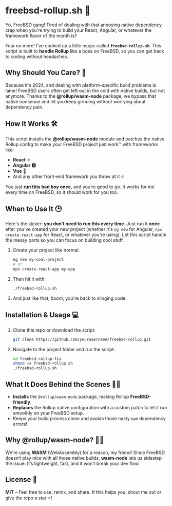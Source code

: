 # freebsd-rollup.sh 🚀

Yo, FreeBSD gang! Tired of dealing with that annoying native dependency crap when you're trying to build your React, Angular, or whatever the framework flavor of the month is?

Fear no more! I've cooked up a little magic called **`freebsd-rollup.sh`**. This script is built to **handle Rollup** like a boss on FreeBSD, so you can get back to coding without headaches.

## Why Should You Care? 🤔

Because it's 2024, and dealing with platform-specific build problems is lame! FreeBSD users often get left out in the cold with native builds, but not anymore. Thanks to the **@rollup/wasm-node** package, we bypass that native nonsense and let you keep grinding without worrying about dependency pain.

## How It Works 🛠️

This script installs the **@rollup/wasm-node** module and patches the native Rollup config to make your FreeBSD project just work™️ with frameworks like:

- **React** ⚛️  
- **Angular** 🅰️  
- **Vue** 🌲  
- And any other front-end framework you throw at it 🔥

You just **run this bad boy once**, and you’re good to go. It works for me every time on FreeBSD, so it should work for you too.

## When to Use It 🕒

Here's the kicker: **you don’t need to run this every time**. Just run it **once** after you've created your new project (whether it's `ng new` for Angular, `npx create-react-app` for React, or whatever you're using). Let this script handle the messy parts so you can focus on building cool stuff.

1. Create your project like normal:
   ```bash
   ng new my-cool-project
   # or
   npx create-react-app my-app
   ```

2. Then hit it with:
   ```bash
   ./freebsd-rollup.sh
   ```

3. And just like that, *boom*, you're back to slinging code.

## Installation & Usage 💻

1. Clone this repo or download the script:
   ```bash
   git clone https://github.com/yourusername/freebsd-rollup.git
   ```

2. Navigate to the project folder and run the script:
   ```bash
   cd freebsd-rollup-fix
   chmod +x freebsd-rollup.sh
   ./freebsd-rollup.sh
   ```

## What It Does Behind the Scenes 🕵️‍♂️

- **Installs** the `@rollup/wasm-node` package, making Rollup **FreeBSD-friendly**.
- **Replaces** the Rollup native configuration with a custom patch to let it run smoothly on your FreeBSD setup.
- Keeps your build process clean and avoids those nasty `npm` dependency errors!

## Why @rollup/wasm-node? 🧙‍♂️

We're using **WASM** (WebAssembly) for a reason, my friend! Since FreeBSD doesn’t play nice with all those native builds, **wasm-node** lets us sidestep the issue. It’s lightweight, fast, and it won’t break your dev flow.

## License 📝

**MIT** – Feel free to use, remix, and share. If this helps you, shout me out or give the repo a star ⭐!

